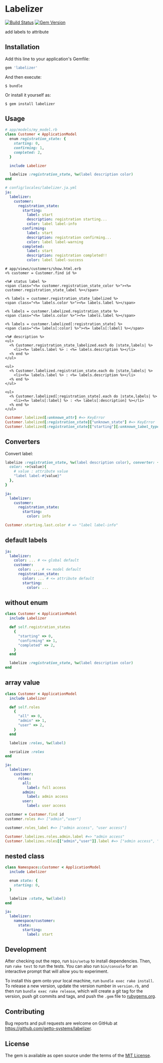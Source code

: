 # Labelizer

[![Build Status](https://travis-ci.org/getto-systems/labelizer.svg?branch=master)](https://travis-ci.org/getto-systems/labelizer)
[![Gem Version](https://badge.fury.io/rb/labelizer.svg)](https://badge.fury.io/rb/labelizer)

add labels to attribute

## Installation

Add this line to your application's Gemfile:

```ruby
gem 'labelizer'
```

And then execute:

    $ bundle

Or install it yourself as:

    $ gem install labelizer

## Usage

```ruby
# app/models/my_model.rb
class Customer < ApplicationModel
  enum registration_state: {
    starting: 0,
    confirming: 1,
    completed: 2,
  }

  include Labelizer

  labelize :registration_state, %w(label description color)
end
```

```yaml
# config/locales/labelizer.ja.yml
ja:
  labelizer:
    customer:
      registration_state:
        starting:
          label: start
          description: registration starting...
          color: label label-info
        confirming:
          label: start
          description: registration confirming...
          color: label label-warning
        completed:
          label: start
          description: registration completed!!
          color: label label-success
```

```erb
# app/views/customers/show.html.erb
<% customer = Customer.find id %>

<%# status label %>
<span class="<%= customer.registration_state_color %>"><%= customer.registration_state_label %></span>

<% labels = customer.registration_state_labelized %>
<span class="<%= labels.color %>"><%= labels.label %></span>

<% labels = customer.labelized.registration_state %>
<span class="<%= labels.color %>"><%= labels.label %></span>

<% labels = customer.labelized[:registration_state] %>
<span class="<%= labels[:color] %>"><%= labels[:label] %></span>

<%# description %>
<ul>
  <% Customer.registration_state_labelized.each do |state,labels| %>
    <li><%= labels.label %> : <%= labels.description %></li>
  <% end %>
</ul>

<ul>
  <% Customer.labelized.registration_state.each do |state,labels| %>
    <li><%= labels.label %> : <%= labels.description %></li>
  <% end %>
</ul>

<ul>
  <% Customer.labelized[:registration_state].each do |state,labels| %>
    <li><%= labels[:label] %> : <%= labels[:description] %></li>
  <% end %>
</ul>
```

```ruby
Customer.labelized[:unknown_attr] #=> KeyError
Customer.labelized[:registration_state]["unknown_state"] #=> KeyError
Customer.labelized[:registration_state]["starting"][:unknown_label_type] #=> KeyError
```

## Converters

Convert label:

```ruby
labelize :registration_state, %w(label description color), converter: {
  color: ->(value){
    # value : attribute value
    "label label-#{value}"
  },
}
```

```yaml
ja:
  labelizer:
    customer:
      registration_state:
        starting:
          color: info
```

```ruby
Customer.starting.last.color # => "label label-info"
```

## default labels

```yaml
ja:
  labelizer:
    color: ... # <= global default
    customer:
      color: ... # <= model default
      registration_state:
        color: ... # <= attribute default
        starting:
          color: ...
```


## without enum

```ruby
class Customer < ApplicationModel
  include Labelizer

  def self.registration_states
    {
      "starting" => 0,
      "confirming" => 1,
      "completed" => 2,
    }
  end

  labelize :registration_state, %w(label description color)
end
```


## array value

```ruby
class Customer < ApplicationModel
  include Labelizer

  def self.roles
    {
      "all" => 0,
      "admin" => 1,
      "user" => 2,
    }
  end

  labelize :roles, %w(label)

  serialize :roles
end
```

```yaml
ja:
  labelizer:
    customer:
      roles:
        all:
          label: full access
        admin:
          label: admin access
        user:
          label: user access
```

```ruby
customer = Customer.find id
customer.roles #=> ["admin","user"]

customer.roles_label #=> ["admin access", "user access"]

Customer.labelizes.roles.admin.label #=> "admin access"
Customer.labelizes.roles[["admin","user"]].label #=> ["admin access", "user access"]
```


## nested class

```ruby
class Namespace::Customer < ApplicationModel
  include Labelizer

  enum state: {
    starting: 0,
  }

  labelize :state, %w(label)
end
```

```yaml
ja:
  labelizer:
    namespace/customer:
      state:
        starting:
          label: start
```


## Development

After checking out the repo, run `bin/setup` to install dependencies. Then, run `rake test` to run the tests. You can also run `bin/console` for an interactive prompt that will allow you to experiment.

To install this gem onto your local machine, run `bundle exec rake install`. To release a new version, update the version number in `version.rb`, and then run `bundle exec rake release`, which will create a git tag for the version, push git commits and tags, and push the `.gem` file to [rubygems.org](https://rubygems.org).

## Contributing

Bug reports and pull requests are welcome on GitHub at https://github.com/getto-systems/labelizer.


## License

The gem is available as open source under the terms of the [MIT License](http://opensource.org/licenses/MIT).

